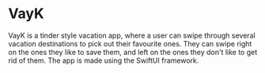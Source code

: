 # VayK
VayK is a tinder style vacation app, where a user can swipe through several vacation destinations to pick out their favourite ones. They can swipe right on the ones they like to save them, and left on the ones they don't like to get rid of them. The app is made using the SwiftUI framework.
